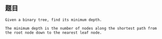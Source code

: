 ## 题目
    Given a binary tree, find its minimum depth.

    The minimum depth is the number of nodes along the shortest path from the root node down to the nearest leaf node.